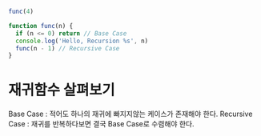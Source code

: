 ``` javascript
func(4)

function func(n) {
  if (n <= 0) return // Base Case
  console.log('Hello, Recursion %s', n)
  func(n - 1) // Recursive Case
}
```

# 재귀함수 살펴보기

Base Case : 적어도 하나의 재귀에 빠지지않는 케이스가 존재해야 한다.
Recursive Case : 재귀를 반복하다보면 결국 Base Case로 수렴해야 한다.